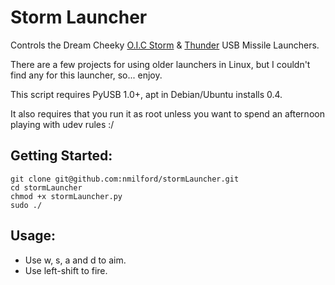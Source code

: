 # Storm Launcher

Controls the Dream Cheeky [O.I.C Storm](http://www.dreamcheeky.com/storm-oic-missile-launcher) & [Thunder](http://www.dreamcheeky.com/thunder-missile-launcher) USB Missile Launchers.  

There are a few projects for using older launchers in Linux, but I couldn't find any for this launcher, so... enjoy.

This script requires PyUSB 1.0+, apt in Debian/Ubuntu installs 0.4.

It also requires that you run it as root unless you want to spend an afternoon playing with udev rules :/

## Getting Started:

    git clone git@github.com:nmilford/stormLauncher.git
    cd stormLauncher
    chmod +x stormLauncher.py
    sudo ./

## Usage:

* Use w, s, a and d to aim.
* Use left-shift to fire.
